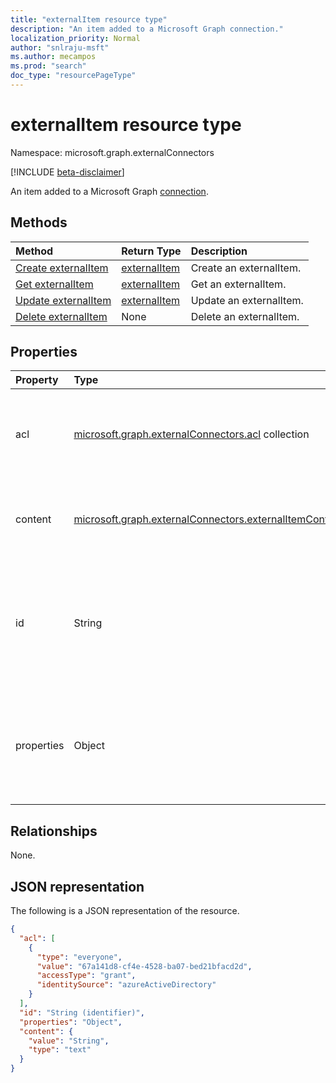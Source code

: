 ```yaml
---
title: "externalItem resource type"
description: "An item added to a Microsoft Graph connection."
localization_priority: Normal
author: "snlraju-msft"
ms.author: mecampos
ms.prod: "search"
doc_type: "resourcePageType"
---
```


# externalItem resource type

Namespace: microsoft.graph.externalConnectors

[!INCLUDE [beta-disclaimer](../../includes/beta-disclaimer.md)]

An item added to a Microsoft Graph [connection](externalconnection.md). 

## Methods

| Method                                                        | Return Type                     | Description |
|:--------------------------------------------------------------|:--------------------------------|:--|
| [Create externalItem](../api/externalconnection-put-items.md) | [externalItem](externalitem.md) | Create an externalItem. |
| [Get externalItem](../api/externalitem-get.md)                | [externalItem](externalitem.md) | Get an externalItem.    |
| [Update externalItem](../api/externalitem-update.md)          | [externalItem](externalitem.md) | Update an externalItem. |
| [Delete externalItem](../api/externalitem-delete.md)          | None                            | Delete an externalItem. |

## Properties

| Property   | Type                     | Description                          |
|:-----------|:-------------------------|:-------------------------------------|
| acl        | [microsoft.graph.externalConnectors.acl](acl.md) collection | An array of access control entries. Each entry specifies the access granted to a user or group. Required. |
| content    | [microsoft.graph.externalConnectors.externalItemContent](externalitemcontent.md) | A plain-text  representation of the contents of the item. The text in this property is full-text indexed. Optional. |
| id         | String                   | Developer-provided unique ID of the item within the containing [externalConnection](externalconnection.md). Must be alphanumeric and a maximum of 128 characters. Required. |
| properties | Object                   | A property bag with the properties of the item. The properties MUST conform to the [schema](schema.md) defined for the [externalConnection](externalconnection.md). Required. |

## Relationships

None.

## JSON representation

The following is a JSON representation of the resource.

<!-- {
  "blockType": "resource",
  "optionalProperties": [
  ],
  "@odata.type": "microsoft.graph.externalConnectors.externalItem",
  "keyProperty": "id"
}-->

```json
{
  "acl": [
    {
      "type": "everyone",
      "value": "67a141d8-cf4e-4528-ba07-bed21bfacd2d",
      "accessType": "grant",
      "identitySource": "azureActiveDirectory"
    }
  ],
  "id": "String (identifier)",
  "properties": "Object",
  "content": {
    "value": "String",
    "type": "text"
  }
}
```

<!-- uuid: 16cd6b66-4b1a-43a1-adaf-3a886856ed98
2019-02-04 14:57:30 UTC -->
<!-- {
  "type": "#page.annotation",
  "description": "externalItem resource",
  "keywords": "",
  "section": "documentation",
  "tocPath": "",
  "suppressions": [
    "Error: microsoft.graph.externalConnectors.externalItem/properties:\r\n      Referenced type microsoft.graph.object is not defined in the doc set! Potential suggestion: microsoft.graph.directoryObject"
  ]
}-->